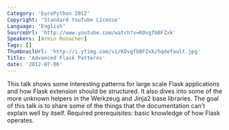 ```yaml
---
Category: 'EuroPython 2012'
Copyright: 'Standard YouTube License'
Language: 'English'
SourceUrl: 'http://www.youtube.com/watch?v=KOvgfbBFZxk'
Speakers: [Armin Ronacher]
Tags: []
ThumbnailUrl: 'http://i.ytimg.com/vi/KOvgfbBFZxk/hqdefault.jpg'
Title: 'Advanced Flask Patterns'
date: '2012-07-06'
---
```

This talk shows some interesting patterns for large scale Flask applications
and how Flask extension should be structured. It also dives into some of the
more unknown helpers in the Werkzeug and Jinja2 base libraries. The goal of
this talk is to share some of the things that the documentation can’t explain
well by itself. Required prerequisites: basic knowledge of how Flask operates.

